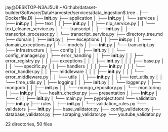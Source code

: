 jay@DESKTOP-N3AJ5U8:~/Github/dataset-builder/Software/DataHarvester/services/data_ingestion$ tree
.
├── Dockerfile.DI
├── __init__.py
├── application
│   ├── __init__.py
│   └── services
│       ├── __init__.py
│       ├── text
│       │   ├── __init__.py
│       │   ├── nlp_service.py
│       │   └── text_cleaner_service.py
│       └── transcript
│           ├── __init__.py
│           ├── transcript_processor.py
│           └── transcript_service.py
├── directory_tree.md
├── domain
│   ├── __init__.py
│   ├── exceptions
│   │   ├── __init__.py
│   │   └── domain_exceptions.py
│   └── models
│       ├── __init__.py
│       └── transcript.py
├── infrastructure
│   ├── config
│   │   ├── __init__.py
│   │   └── config_manager.py
│   ├── error_handling
│   │   ├── __init__.py
│   │   ├── error_registry.py
│   │   ├── exceptions
│   │   │   ├── __init__.py
│   │   │   ├── base.py
│   │   │   └── specific.py
│   │   ├── handlers
│   │   │   ├── __init__.py
│   │   │   └── error_handler.py
│   │   ├── middleware
│   │   │   ├── __init__.py
│   │   │   └── error_middleware.py
│   │   └── utils
│   │       ├── __init__.py
│   │       ├── text_utils.py
│   │       └── time_utils.py
│   ├── logging
│   │   ├── __init__.py
│   │   └── logger.py
│   ├── mongodb
│   │   ├── __init__.py
│   │   └── mongo_repository.py
│   └── monitoring
│       ├── __init__.py
│       └── health_checker.py
├── presentation
│   ├── __init__.py
│   └── cli
│       ├── __init__.py
│       └── main.py
├── pyproject.toml
└── validation
    ├── __init__.py
    ├── rules
    │   ├── __init__.py
    │   └── validation_rules.py
    └── validators
        ├── __init__.py
        ├── base_validator.py
        ├── config_validator.py
        ├── database_validator.py
        ├── scraping_validator.py
        └── youtube_validator.py

22 directories, 50 files